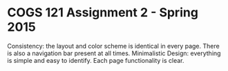 COGS 121 Assignment 2 - Spring 2015
===========

Consistency: the layout and color scheme is identical in every page. There is also a navigation bar present at all times.
Minimalistic Design: everything is simple and easy to identify. Each page functionality is clear. 
